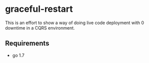 # graceful-restart
This is an effort to show a way of doing live code deployment with 0 downtime in a CQRS environment.

## Requirements
- go 1.7

